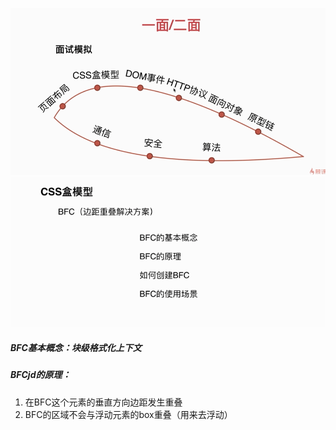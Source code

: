 ![](/assets/import1.png)![](/assets/import2.png)

##### BFC基本概念：块级格式化上下文

##### BFCjd的原理：

1. 在BFC这个元素的垂直方向边距发生重叠
2. BFC的区域不会与浮动元素的box重叠（用来去浮动）





